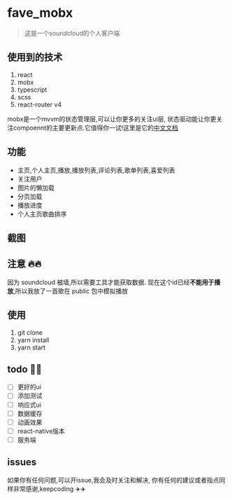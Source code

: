 # fave_mobx

> 这是一个soundcloud的个人客户端 
## 使用到的技术
1. react
2. mobx 
3. typescript
4. scss
5. react-router v4

mobx是一个mvvm的状态管理层,可以让你更多的关注ui层,
状态驱动能让你更关注compoennt的主要更新点.它值得你一试!这里是它的[中文文档](http://cn.mobx.js.org/)

## 功能
 - 主页,个人主页,播放,播放列表,评论列表,歌单列表,喜爱列表
 - 关注用户
 - 图片的懒加载
 - 分页加载
 - 播放进度
 - 个人主页歌曲排序


## 截图


## 注意 🔥🔥
因为 soundcloud 被墙,所以需要工具才能获取数据.
现在这个id已经**不能用于播放**,所以我放了一首歌在 public 包中模拟播放


## 使用
1. git clone
2. yarn install
3. yarn start


## todo 📇📇
- [ ] 更好的ui
- [ ] 添加测试
- [ ] 响应式ui
- [ ] 数据缓存
- [ ] 动画效果
- [ ] react-native版本
- [ ] 服务端

## issues

如果你有任何问题,可以开issue,我会及时关注和解决,
你有任何的建议或者指点同样非常感谢,keepcoding  ✈️✈️
